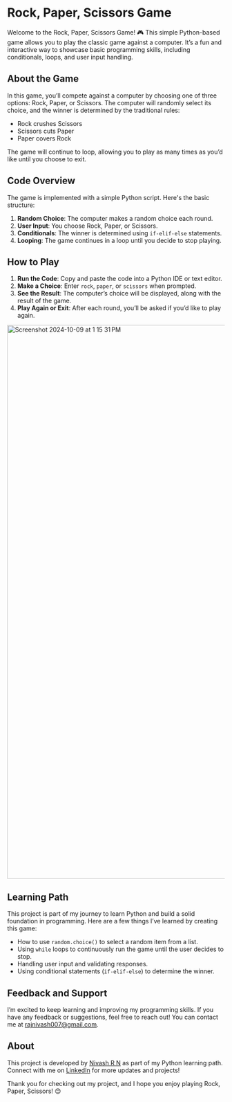 
# Rock, Paper, Scissors Game

Welcome to the Rock, Paper, Scissors Game! 🎮 This simple Python-based game allows you to play the classic game against a computer. It’s a fun and interactive way to showcase basic programming skills, including conditionals, loops, and user input handling.

## About the Game

In this game, you’ll compete against a computer by choosing one of three options: Rock, Paper, or Scissors. The computer will randomly select its choice, and the winner is determined by the traditional rules:
- Rock crushes Scissors
- Scissors cuts Paper
- Paper covers Rock

The game will continue to loop, allowing you to play as many times as you’d like until you choose to exit.

## Code Overview

The game is implemented with a simple Python script. Here's the basic structure:
1. **Random Choice**: The computer makes a random choice each round.
2. **User Input**: You choose Rock, Paper, or Scissors.
3. **Conditionals**: The winner is determined using `if-elif-else` statements.
4. **Looping**: The game continues in a loop until you decide to stop playing.

## How to Play

1. **Run the Code**: Copy and paste the code into a Python IDE or text editor.
2. **Make a Choice**: Enter `rock`, `paper`, or `scissors` when prompted.
3. **See the Result**: The computer’s choice will be displayed, along with the result of the game.
4. **Play Again or Exit**: After each round, you’ll be asked if you’d like to play again.

<img width="1280" alt="Screenshot 2024-10-09 at 1 15 31 PM" src="https://github.com/user-attachments/assets/9b87f57e-c6bd-4fbd-afe9-99a3df2417c9">


## Learning Path

This project is part of my journey to learn Python and build a solid foundation in programming. Here are a few things I’ve learned by creating this game:
- How to use `random.choice()` to select a random item from a list.
- Using `while` loops to continuously run the game until the user decides to stop.
- Handling user input and validating responses.
- Using conditional statements (`if-elif-else`) to determine the winner.

## Feedback and Support

I’m excited to keep learning and improving my programming skills. If you have any feedback or suggestions, feel free to reach out! You can contact me at [rajnivash007@gmail.com](mailto:rajnivash007@gmail.com).

## About

This project is developed by [Nivash R N](https://github.com/RNNivash) as part of my Python learning path. Connect with me on [LinkedIn](https://www.linkedin.com/in/nivash-r-n-sns/) for more updates and projects!

Thank you for checking out my project, and I hope you enjoy playing Rock, Paper, Scissors! 😊
